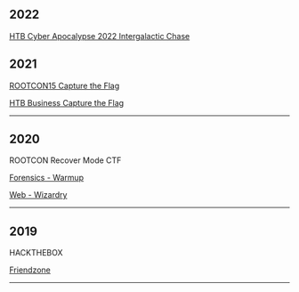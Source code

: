 ## 2022
[HTB Cyber Apocalypse 2022 Intergalactic Chase ](/content/2022_CTF/HTB/htb_cyber_apocalypes.md)


## 2021
[ROOTCON15 Capture the Flag](/content/2021_CTF/RC15/rootcon15ctf.md)

[HTB Business Capture the Flag](/content/2021_CTF/HTB/htb_business.md)

* * *
## 2020
ROOTCON Recover Mode CTF

[Forensics - Warmup](/content/2020_CTF/RC14/warmup/warmup.md)

[Web - Wizardry](/content/2020_CTF/RC14/wizardry/wizardry.md) 
* * *

## 2019
HACKTHEBOX

[Friendzone](/content/2019_CTF/HTB/friendzone/frienzone.md)

* * *